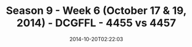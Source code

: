 ---
title: Season 9 - Week 6 (October 17 & 19, 2014) - DCGFFL - 4455 vs 4457
teams_score:
- team: 4455
  score:
- team: 4457
  score: 0
mvp: Jim Connolly (Green), Baxter O'Brien (Gold)
game-ball: N/A
season: 9
week: 6
date: '2014-10-20T02:22:03'
pageid: season-9-week-6-4455-vs-4457
---